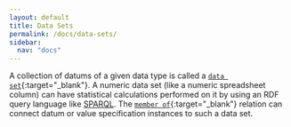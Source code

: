 ```yaml
---
layout: default
title: Data Sets
permalink: /docs/data-sets/
sidebar:
  nav: "docs"
---
```


[//]: # (Please put comments like this one into the text to communicate with other OBI-ers)

A collection of datums of a given data type is called a [`data set`](http://purl.obolibrary.org/obo/IAO_0000100){:target="_blank"}. A numeric data set (like a numeric spreadsheet column) can have statistical calculations performed on it by using an RDF query language like [SPARQL](https://en.wikipedia.org/wiki/SPARQL).  The [`member of`](http://purl.obolibrary.org/obo/RO_0002350){:target="_blank"} relation can connect datum or value specification instances to such a data set.


